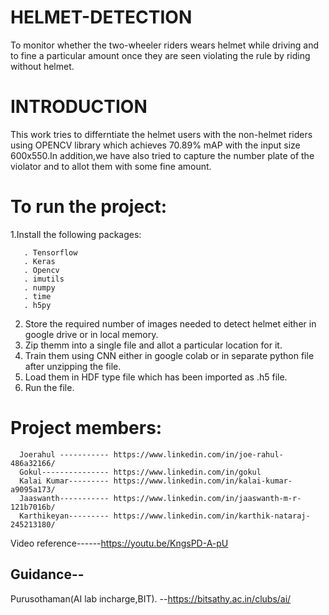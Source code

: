 
# HELMET-DETECTION
 To monitor whether the two-wheeler riders wears helmet while driving and to fine a particular amount once they are seen violating the rule by riding without helmet.
 
 # INTRODUCTION
 This work tries to differntiate the helmet users with the non-helmet riders using OPENCV library which achieves  70.89% mAP with the input size 600x550.In addition,we have also tried to capture the number plate of the violator and to allot them with some fine amount.
  
 # To run the project:
 1.Install the following packages:
 ```
    . Tensorflow
    . Keras
    . Opencv
    . imutils
    . numpy
    . time
    . h5py
  ```  
  2. Store the required number of images needed to detect helmet either in google drive or in local memory.
  3. Zip themm into a single file and allot a particular location for it.
  4. Train them using CNN either in google colab or in  separate python file after unzipping the file.
  5. Load them in HDF type file which has been imported as .h5 file.
  6. Run the file.
  
  
 # Project members:
 ```
   Joerahul ----------- https://www.linkedin.com/in/joe-rahul-486a32166/
   Gokul--------------- https://www.linkedin.com/in/gokul
   Kalai Kumar--------- https://www.linkedin.com/in/kalai-kumar-a9095a173/   
   Jaaswanth----------- https://www.linkedin.com/in/jaaswanth-m-r-121b7016b/   
   Karthikeyan--------- https://www.linkedin.com/in/karthik-nataraj-245213180/
```  
  Video reference------https://youtu.be/KngsPD-A-pU
  
  ## Guidance-- 
  Purusothaman(AI lab incharge,BIT).
  --https://bitsathy.ac.in/clubs/ai/
   
